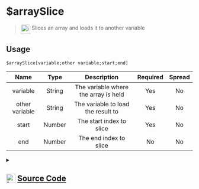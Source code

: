 # $arraySlice
> <img align="top" src="https://upload.wikimedia.org/wikipedia/commons/thumb/e/e4/Infobox_info_icon.svg/160px-Infobox_info_icon.svg.png?20150409153300" alt="image" width="25" height="auto"> Slices an array and loads it to another variable
## Usage
```
$arraySlice[variable;other variable;start;end]
```
| Name | Type | Description | Required | Spread
| :---: | :---: | :---: | :---: | :---: |
variable | String | The variable where the array is held | Yes | No
other variable | String | The variable to load the result to | Yes | No
start | Number | The start index to slice | Yes | No
end | Number | The end index to slice | No | No
<details>
<summary>
    
## <img align="top" src="https://cdn4.iconfinder.com/data/icons/iconsimple-logotypes/512/github-512.png" alt="image" width="25" height="auto">  [Source Code](https://github.com/tryforge/ForgeScript-V2/blob/main/src/native/arraySlice.ts)
    
</summary>
    
```ts
import { ArgType, NativeFunction, Return } from "../structures"

export default new NativeFunction({
    name: "$arraySlice",
    version: "1.0.0",
    description: "Slices an array and loads it to another variable",
    brackets: true,
    unwrap: true,
    args: [
        {
            name: "variable",
            description: "The variable where the array is held",
            rest: false,
            required: true,
            type: ArgType.String,
        },
        {
            name: "other variable",
            description: "The variable to load the result to",
            rest: false,
            type: ArgType.String,
            required: true,
        },
        {
            name: "start",
            description: "The start index to slice",
            rest: false,
            required: true,
            type: ArgType.Number,
        },
        {
            name: "end",
            description: "The end index to slice",
            rest: false,
            type: ArgType.Number,
        },
    ],
    execute(ctx, [var1, var2, start, end]) {
        const arr = ctx.getEnvironmentKey(var1)

        if (Array.isArray(arr)) {
            ctx.setEnvironmentKey(var2, arr.slice(start, end || undefined))
        }

        return Return.success()
    },
})

```
    
</details>